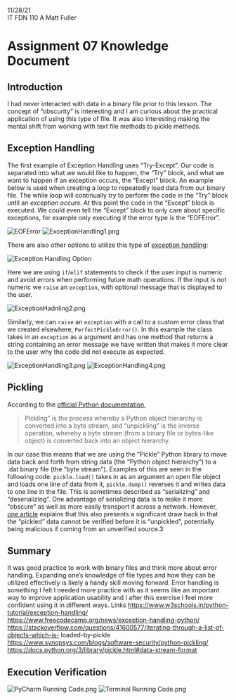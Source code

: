 11/28/21  
IT FDN 110 A 
Matt Fuller
# Assignment 07 Knowledge Document

## Introduction
I had never interacted with data in a binary file prior to this lesson. The concept of “obscurity” is interesting and I am curious about the practical application of using this type of file. It was also interesting making the mental shift from working with text file methods to pickle methods.


## Exception Handling
The first example of Exception Handling uses “Try-Except”. Our code is separated into what we would like to happen, the “Try” block, and what we want to happen if an exception occurs, the “Except” block. An example below is used when creating a loop to repeatedly load data from our binary file. The while loop will continually *try* to perform the code in the “Try” block until an *exception occurs*. At this point the code in the “Except” block is executed. We could even tell the “Except” block to only care about specific exceptions, for example only executing if the error type is the “EOFError”.

![EOFError](/../main/assets/images/EFError.png)
![ExceptionHandling1.png](/../main/assets/images/ExceptionHandling1.png)  

There are also other options to utilize this type of [exception handling](https://www.w3schools.in/python-tutorial/exception-handling/):

![Exception Handling Option](/../main/assets/images/TryExceptExamples.png)  

Here we are using `if`/`elif` statements to check if the user input is numeric and avoid errors when performing future math operations. If the input is not numeric we `raise` an `exception`, with optional message that is displayed to the user.

![ExceptionHadnling2.png](/../main/assets/images/ExceptionHadnling2.png)  

Similarly, we can `raise` an `exception` with a call to a custom error class that we created elsewhere, `PerfectPickleError()`. In this example the class takes in an `exception` as a argument and has one method that returns a string containing an error message we have written that makes it more clear to the user why the code did not execute as expected.  

![ExceptionHandling3.png](/../main/assets/images/ExceptionHandling3.png)
![ExceptionHandling4.png](/../main/assets/images/ExceptionHandling4.png)

## Pickling
According to the [official Python documentation](https://docs.python.org/3/library/pickle.html#data-stream-format),
> Pickling” is the process whereby a Python object hierarchy is converted into a byte stream, and “unpickling” is the inverse operation, whereby a byte stream (from a binary file or bytes-like object) is converted back into an object hierarchy.
     
In our case this means that we are using the “Pickle” Python library to move data back and forth from string data (the “Python object hierarchy”) to a .dat binary file (the “byte stream”). Examples of this are seen in the following code.
`pickle.load()` takes in as an argument an open file object and loads one line of data from it, `pickle.dump()` reverses it and writes data to one line in the file. This is sometimes described as “serializing” and “deserializing”.
One advantage of serializing data is to make it more “obscure” as well as more easily transport it across a network. However, [one article](https://www.synopsys.com/blogs/software-security/python-pickling/) explains that this also presents a significant draw back in that the “pickled” data cannot be verified before it is “unpickled”, potentially being malicious if coming from an unverified source.3

## Summary
It was good practice to work with binary files and think more about error handling. Expanding one’s knowledge of file types and how they can be utilized effectively is likely a handy skill moving forward. Error handling is something I felt I needed more practice with as it seems like an important way to improve application usability and I after this exercise I feel more confident using it in different ways.
Links
https://www.w3schools.in/python-tutorial/exception-handling/ https://www.freecodecamp.org/news/exception-handling-python/
https://stackoverflow.com/questions/41600577/iterating-through-a-list-of-objects-which-is- loaded-by-pickle
https://www.synopsys.com/blogs/software-security/python-pickling/ https://docs.python.org/3/library/pickle.html#data-stream-format

## Execution Verification
![PyCharm Running Code.png](/../main/assets/images/PyCharmRunningCode.png)
![Terminal Running Code.png](/../main/assets/images/TerminalRunningCode.png)
